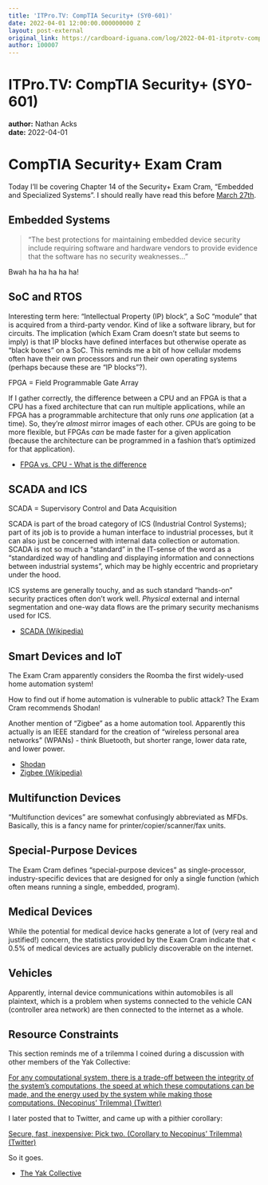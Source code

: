 ```yaml
---
title: 'ITPro.TV: CompTIA Security+ (SY0-601)'
date: 2022-04-01 12:00:00.000000000 Z
layout: post-external
original_link: https://cardboard-iguana.com/log/2022-04-01-itprotv-comptia-security-plus.html
author: 100007
---
```


# ITPro.TV: CompTIA Security+ (SY0-601)

**author:** Nathan Acks  
**date:** 2022-04-01

# CompTIA Security+ Exam Cram

Today I’ll be covering Chapter 14 of the Security+ Exam Cram, “Embedded and Specialized Systems”. I should really have read this before [March 27th](https://cardboard-iguana.com/log/2022-03-27-itprotv-comptia-security-plus.html).

## Embedded Systems

> “The best protections for maintaining embedded device security include requiring software and hardware vendors to provide evidence that the software has no security weaknesses…”

Bwah ha ha ha ha ha!

## SoC and RTOS

Interesting term here: “Intellectual Property (IP) block”, a SoC “module” that is acquired from a third-party vendor. Kind of like a software library, but for circuits. The implication (which Exam Cram doesn’t state but seems to imply) is that IP blocks have defined interfaces but otherwise operate as “black boxes” on a SoC. This reminds me a bit of how cellular modems often have their own processors and run their own operating systems (perhaps because these are “IP blocks”?).

FPGA = Field Programmable Gate Array

If I gather correctly, the difference between a CPU and an FPGA is that a CPU has a fixed architecture that can run multiple applications, while an FPGA has a programmable architecture that only runs _one_ application (at a time). So, they’re _almost_ mirror images of each other. CPUs are going to be more flexible, but FPGAs _can_ be made faster for a given application (because the architecture can be programmed in a fashion that’s optimized for that application).

- [FPGA vs. CPU - What is the difference](https://hardwarebee.com/fpga-vs-cpu-difference/)

## SCADA and ICS

SCADA = Supervisory Control and Data Acquisition

SCADA is part of the broad category of ICS (Industrial Control Systems); part of its job is to provide a human interface to industrial processes, but it can also just be concerned with internal data collection or automation. SCADA is not so much a “standard” in the IT-sense of the word as a “standardized way of handling and displaying information and connections between industrial systems”, which may be highly eccentric and proprietary under the hood.

ICS systems are generally touchy, and as such standard “hands-on” security practices often don’t work well. _Physical_ external and internal segmentation and one-way data flows are the primary security mechanisms used for ICS.

- [SCADA (Wikipedia)](https://en.wikipedia.org/wiki/SCADA)

## Smart Devices and IoT

The Exam Cram apparently considers the Roomba the first widely-used home automation system!

How to find out if home automation is vulnerable to public attack? The Exam Cram recommends Shodan!

Another mention of “Zigbee” as a home automation tool. Apparently this actually is an IEEE standard for the creation of “wireless personal area networks” (WPANs) - think Bluetooth, but shorter range, lower data rate, and lower power.

- [Shodan](https://www.shodan.io/)
- [Zigbee (Wikipedia)](https://en.wikipedia.org/wiki/Zigbee)

## Multifunction Devices

“Multifunction devices” are somewhat confusingly abbreviated as MFDs. Basically, this is a fancy name for printer/copier/scanner/fax units.

## Special-Purpose Devices

The Exam Cram defines “special-purpose devices” as single-processor, industry-specific devices that are designed for only a single function (which often means running a single, embedded, program).

## Medical Devices

While the potential for medical device hacks generate a lot of (very real and justified!) concern, the statistics provided by the Exam Cram indicate that \< 0.5% of medical devices are actually publicly discoverable on the internet.

## Vehicles

Apparently, internal device communications within automobiles is all plaintext, which is a problem when systems connected to the vehicle CAN (controller area network) are then connected to the internet as a whole.

## Resource Constraints

This section reminds me of a trilemma I coined during a discussion with other members of the Yak Collective:

[For any computational system, there is a trade-off between the integrity of the system’s computations, the speed at which these computations can be made, and the energy used by the system while making those computations. (Necopinus’ Trilemma) (Twitter)](https://twitter.com/necopinus/status/1488201961144913923)

I later posted that to Twitter, and came up with a pithier corollary:

[Secure, fast, inexpensive: Pick two. (Corollary to Necopinus’ Trilemma) (Twitter)](https://twitter.com/necopinus/status/1488201962394767360)

So it goes.

- [The Yak Collective](https://yakcollective.org)
